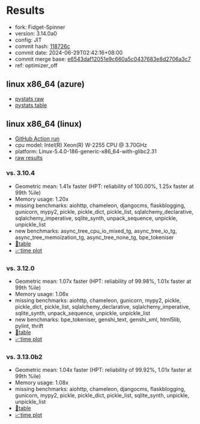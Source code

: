 # Results

- fork: Fidget-Spinner
- version: 3.14.0a0
- config: JIT
- commit hash: [118726c](https://github.com/Fidget%2dSpinner/cpython/commit/118726c)
- commit date: 2024-06-29T02:42:16+08:00
- commit merge base: [e6543daf12051e9c660a5c0437683e8d2706a3c7](https://github.com/Fidget%2dSpinner/cpython/commit/e6543daf12051e9c660a5c0437683e8d2706a3c7)
- ref: optimizer_off

## linux x86_64 (azure)

- [pystats raw](bm-20240629-azure-x86_64-Fidget%252dSpinner-optimizer_off-3.14.0a0-118726c-pystats.json)
- [pystats table](bm-20240629-azure-x86_64-Fidget%252dSpinner-optimizer_off-3.14.0a0-118726c-pystats.md)

## linux x86_64 (linux)

- [GitHub Action run](https://github.com/faster-cpython/benchmarking/actions/runs/9747898420)
- cpu model: Intel(R) Xeon(R) W-2255 CPU @ 3.70GHz
- platform: Linux-5.4.0-186-generic-x86_64-with-glibc2.31
- [raw results](bm-20240629-linux-x86_64-Fidget%252dSpinner-optimizer_off-3.14.0a0-118726c.json)

### vs. 3.10.4

- Geometric mean: 1.41x faster (HPT: reliability of 100.00%, 1.25x faster at 99th %ile)
- Memory usage: 1.20x
- missing benchmarks: aiohttp, chameleon, djangocms, flaskblogging, gunicorn, mypy2, pickle, pickle_dict, pickle_list, sqlalchemy_declarative, sqlalchemy_imperative, sqlite_synth, unpack_sequence, unpickle, unpickle_list
- new benchmarks: async_tree_cpu_io_mixed_tg, async_tree_io_tg, async_tree_memoization_tg, async_tree_none_tg, bpe_tokeniser
- [📄table](bm-20240629-linux-x86_64-Fidget%252dSpinner-optimizer_off-3.14.0a0-118726c-vs-3.10.4.md)
- [📈time plot](bm-20240629-linux-x86_64-Fidget%252dSpinner-optimizer_off-3.14.0a0-118726c-vs-3.10.4.svg)

### vs. 3.12.0

- Geometric mean: 1.07x faster (HPT: reliability of 99.98%, 1.01x faster at 99th %ile)
- Memory usage: 1.06x
- missing benchmarks: aiohttp, chameleon, gunicorn, mypy2, pickle, pickle_dict, pickle_list, sqlalchemy_declarative, sqlalchemy_imperative, sqlite_synth, unpack_sequence, unpickle, unpickle_list
- new benchmarks: bpe_tokeniser, genshi_text, genshi_xml, html5lib, pylint, thrift
- [📄table](bm-20240629-linux-x86_64-Fidget%252dSpinner-optimizer_off-3.14.0a0-118726c-vs-3.12.0.md)
- [📈time plot](bm-20240629-linux-x86_64-Fidget%252dSpinner-optimizer_off-3.14.0a0-118726c-vs-3.12.0.svg)

### vs. 3.13.0b2

- Geometric mean: 1.04x faster (HPT: reliability of 99.92%, 1.01x faster at 99th %ile)
- Memory usage: 1.08x
- missing benchmarks: aiohttp, chameleon, djangocms, flaskblogging, gunicorn, mypy2, pickle, pickle_dict, pickle_list, sqlite_synth, unpickle, unpickle_list
- [📄table](bm-20240629-linux-x86_64-Fidget%252dSpinner-optimizer_off-3.14.0a0-118726c-vs-3.13.0b2.md)
- [📈time plot](bm-20240629-linux-x86_64-Fidget%252dSpinner-optimizer_off-3.14.0a0-118726c-vs-3.13.0b2.svg)

